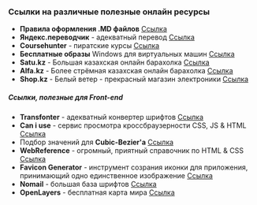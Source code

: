 ### Ссылки на различные полезные онлайн ресурсы

- **Правила оформления .MD файлов** [Cсылка](https://help.github.com/en/articles/basic-writing-and-formatting-syntax#section-links)
- **Яндекс.переводчик** - адекватный перевод [Ссылка](https://translate.yandex.kz)
- **Coursehunter** - пиратские курсы [Ссылка](https://coursehunters.net/)
- **Бесплатные образы** Windows для виртуальных машин [Ссылка](https://developer.microsoft.com/en-us/microsoft-edge/tools/vms/)
- **Satu.kz** - Большая казахская онлайн барахолка [Ссылка](https://satu.kz)
- **Alfa.kz** - Более стрёмная казахская онлайн барахолка [Ссылка](https://alfa.kz/)
- **Shop.kz** - Белый ветер - прекрасный магазин электроники [Ссылка](https://shop.kz)


##### Ссылки, полезные для Front-end
- **Transfonter** - адекватный конвертер шрифтов [Ссылка](https://transfonter.org/)
- **Can i use** - сервис просмотра кроссбраузерности CSS, JS & HTML [Ссылка](https://caniuse.com/)
- Подбор значений для **Cubic-Bezier'a** [Ссылка](https://cubic-bezier.com)
- **WebReference** - огромный, приятный справочник по HTML & CSS [Ссылка](https://webref.ru/)
- **Favicon Generator** - инструмент созрания иконки для приложения, принимающий одно единственное изображение [Ссылка](https://realfavicongenerator.net/)
- **Nomail** - большая база шрифтов [Ссылка](https://nomail.com.ua/)
- **OpenLayers** - бесплатная карта мира [Ссылка](https://openlayers.org/en/latest/examples/animation.html)